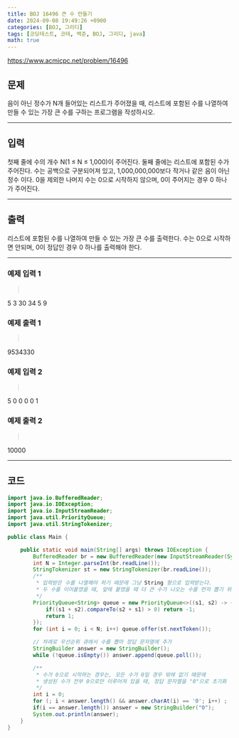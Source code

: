```yaml
---
title: BOJ 16496 큰 수 만들기
date: 2024-09-08 19:49:26 +0900
categories: [BOJ, 그리디]
tags: [코딩테스트, 코테, 백준, BOJ, 그리디, java]
math: true
---
```


<https://www.acmicpc.net/problem/16496>

## 문제
음이 아닌 정수가 N개 들어있는 리스트가 주어졌을 때, 리스트에 포함된 수를 나열하여 만들 수 있는 가장 큰 수를 구하는 프로그램을 작성하시오.

---
## 입력
첫째 줄에 수의 개수 N(1 ≤ N ≤ 1,000)이 주어진다. 둘째 줄에는 리스트에 포함된 수가 주어진다. 수는 공백으로 구분되어져 있고, 1,000,000,000보다 작거나 같은 음이 아닌 정수 이다. 0을 제외한 나머지 수는 0으로 시작하지 않으며, 0이 주어지는 경우 0 하나가 주어진다.

---
## 출력
리스트에 포함된 수를 나열하여 만들 수 있는 가장 큰 수를 출력한다. 수는 0으로 시작하면 안되며, 0이 정답인 경우 0 하나를 출력해야 한다.

---
### 예제 입력 1
> <pre>
5
3 30 34 5 9
> </pre>

### 예제 출력 1
> <pre>
9534330
> </pre>

### 예제 입력 2
> <pre>
5
0 0 0 0 1
> </pre>

### 예제 출력 2
> <pre>
10000
> </pre>

---
## 코드

```java
import java.io.BufferedReader;
import java.io.IOException;
import java.io.InputStreamReader;
import java.util.PriorityQueue;
import java.util.StringTokenizer;

public class Main {

    public static void main(String[] args) throws IOException {
        BufferedReader br = new BufferedReader(new InputStreamReader(System.in));
        int N = Integer.parseInt(br.readLine());
        StringTokenizer st = new StringTokenizer(br.readLine());
        /**
         * 입력받은 수를 나열해야 하기 때문에 그냥 String 형으로 입력받는다.
         * 두 수를 이어붙였을 때, 앞에 붙였을 때 더 큰 수가 나오는 수를 먼저 뽑기 위한 우선순위 큐
         */
        PriorityQueue<String> queue = new PriorityQueue<>((s1, s2) -> {
            if((s1 + s2).compareTo(s2 + s1) > 0) return -1;
            return 1;
        });
        for (int i = 0; i < N; i++) queue.offer(st.nextToken());

        // 차례로 우선순위 큐에서 수를 뽑아 정답 문자열에 추가
        StringBuilder answer = new StringBuilder();
        while (!queue.isEmpty()) answer.append(queue.poll());

        /**
         * 수가 0으로 시작하는 경우는, 모든 수가 0일 경우 밖에 없기 때문에
         * 생성된 수가 전부 0으로만 이루어져 있을 때, 정답 문자열을 "0"으로 초기화
         */
        int i = 0;
        for (; i < answer.length() && answer.charAt(i) == '0'; i++) ;
        if(i == answer.length()) answer = new StringBuilder("0");
        System.out.println(answer);
    }
}
```
